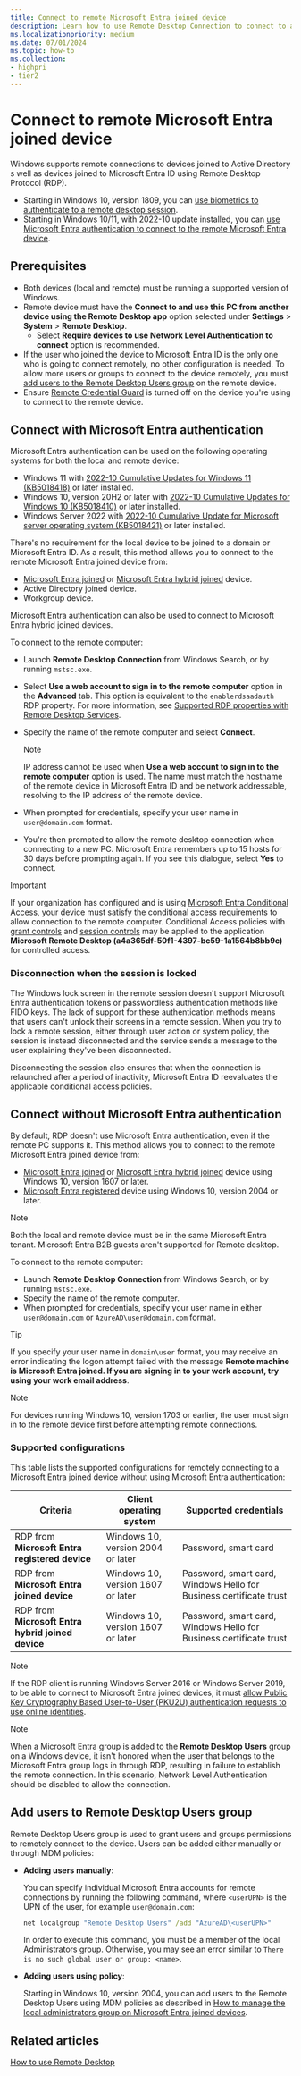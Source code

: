 ```yaml
---
title: Connect to remote Microsoft Entra joined device
description: Learn how to use Remote Desktop Connection to connect to a Microsoft Entra joined device.
ms.localizationpriority: medium
ms.date: 07/01/2024
ms.topic: how-to
ms.collection:
- highpri
- tier2
---
```


# Connect to remote Microsoft Entra joined device

Windows supports remote connections to devices joined to Active Directory s well as devices joined to Microsoft Entra ID using Remote Desktop Protocol (RDP).

- Starting in Windows 10, version 1809, you can [use biometrics to authenticate to a remote desktop session](/windows/whats-new/whats-new-windows-10-version-1809#remote-desktop-with-biometrics).
- Starting in Windows 10/11, with 2022-10 update installed, you can [use Microsoft Entra authentication to connect to the remote Microsoft Entra device](#connect-with-microsoft-entra-authentication).

## Prerequisites

- Both devices (local and remote) must be running a supported version of Windows.
- Remote device must have the **Connect to and use this PC from another device using the Remote Desktop app** option selected under **Settings** > **System** > **Remote Desktop**.
  - Select **Require devices to use Network Level Authentication to connect** option is recommended.
- If the user who joined the device to Microsoft Entra ID is the only one who is going to connect remotely, no other configuration is needed. To allow more users or groups to connect to the device remotely, you must [add users to the Remote Desktop Users group](#add-users-to-remote-desktop-users-group) on the remote device.
- Ensure [Remote Credential Guard](/windows/access-protection/remote-credential-guard) is turned off on the device you're using to connect to the remote device.

## Connect with Microsoft Entra authentication

Microsoft Entra authentication can be used on the following operating systems for both the local and remote device:

- Windows 11 with [2022-10 Cumulative Updates for Windows 11 (KB5018418)](https://support.microsoft.com/kb/KB5018418) or later installed.
- Windows 10, version 20H2 or later with [2022-10 Cumulative Updates for Windows 10 (KB5018410)](https://support.microsoft.com/kb/KB5018410) or later installed.
- Windows Server 2022 with [2022-10 Cumulative Update for Microsoft server operating system (KB5018421)](https://support.microsoft.com/kb/KB5018421) or later installed.

There's no requirement for the local device to be joined to a domain or Microsoft Entra ID. As a result, this method allows you to connect to the remote Microsoft Entra joined device from:

- [Microsoft Entra joined](/azure/active-directory/devices/concept-azure-ad-join) or [Microsoft Entra hybrid joined](/azure/active-directory/devices/concept-azure-ad-join-hybrid) device.
- Active Directory joined device.
- Workgroup device.

Microsoft Entra authentication can also be used to connect to Microsoft Entra hybrid joined devices.

To connect to the remote computer:

- Launch **Remote Desktop Connection** from Windows Search, or by running `mstsc.exe`.
- Select **Use a web account to sign in to the remote computer** option in the **Advanced** tab. This option is equivalent to the `enablerdsaadauth` RDP property. For more information, see [Supported RDP properties with Remote Desktop Services](/windows-server/remote/remote-desktop-services/clients/rdp-files).
- Specify the name of the remote computer and select **Connect**.

    > [!NOTE]
    > IP address cannot be used when **Use a web account to sign in to the remote computer** option is used.
    > The name must match the hostname of the remote device in Microsoft Entra ID and be network addressable, resolving to the IP address of the remote device.

- When prompted for credentials, specify your user name in `user@domain.com` format.
- You're then prompted to allow the remote desktop connection when connecting to a new PC. Microsoft Entra remembers up to 15 hosts for 30 days before prompting again. If you see this dialogue, select **Yes** to connect.

> [!IMPORTANT]
> If your organization has configured and is using [Microsoft Entra Conditional Access](/azure/active-directory/conditional-access/overview), your device must satisfy the conditional access requirements to allow connection to the remote computer. Conditional Access policies with [grant controls](/azure/active-directory/conditional-access/concept-conditional-access-grant) and [session controls](/azure/active-directory/conditional-access/howto-conditional-access-session-lifetime) may be applied to the application **Microsoft Remote Desktop (a4a365df-50f1-4397-bc59-1a1564b8bb9c)** for controlled access.

### Disconnection when the session is locked

The Windows lock screen in the remote session doesn't support Microsoft Entra authentication tokens or passwordless authentication methods like FIDO keys. The lack of support for these authentication methods means that users can't unlock their screens in a remote session. When you try to lock a remote session, either through user action or system policy, the session is instead disconnected and the service sends a message to the user explaining they've been disconnected.

Disconnecting the session also ensures that when the connection is relaunched after a period of inactivity, Microsoft Entra ID reevaluates the applicable conditional access policies.

## Connect without Microsoft Entra authentication

By default, RDP doesn't use Microsoft Entra authentication, even if the remote PC supports it. This method allows you to connect to the remote Microsoft Entra joined device from:

- [Microsoft Entra joined](/azure/active-directory/devices/concept-azure-ad-join) or [Microsoft Entra hybrid joined](/azure/active-directory/devices/concept-azure-ad-join-hybrid) device using Windows 10, version 1607 or later.
- [Microsoft Entra registered](/azure/active-directory/devices/concept-azure-ad-register) device using Windows 10, version 2004 or later.

> [!NOTE]
> Both the local and remote device must be in the same Microsoft Entra tenant. Microsoft Entra B2B guests aren't supported for Remote desktop.

To connect to the remote computer:

- Launch **Remote Desktop Connection** from Windows Search, or by running `mstsc.exe`.
- Specify the name of the remote computer.
- When prompted for credentials, specify your user name in either `user@domain.com` or `AzureAD\user@domain.com` format.

> [!TIP]
> If you specify your user name in `domain\user` format, you may receive an error indicating the logon attempt failed with the message **Remote machine is Microsoft Entra joined. If you are signing in to your work account, try using your work email address**.

> [!NOTE]
> For devices running Windows 10, version 1703 or earlier, the user must sign in to the remote device first before attempting remote connections.

### Supported configurations

This table lists the supported configurations for remotely connecting to a Microsoft Entra joined device without using Microsoft Entra authentication:

| **Criteria**                               | **Client operating system**       | **Supported credentials**                                          |
|--------------------------------------------|-----------------------------------|--------------------------------------------------------------------|
| RDP from **Microsoft Entra registered device**    | Windows 10, version 2004 or later | Password, smart card                                               |
| RDP from **Microsoft Entra joined device**        | Windows 10, version 1607 or later | Password, smart card, Windows Hello for Business certificate trust |
| RDP from **Microsoft Entra hybrid joined device** | Windows 10, version 1607 or later | Password, smart card, Windows Hello for Business certificate trust |

> [!NOTE]
> If the RDP client is running Windows Server 2016 or Windows Server 2019, to be able to connect to Microsoft Entra joined devices, it must [allow Public Key Cryptography Based User-to-User (PKU2U) authentication requests to use online identities](/windows/security/threat-protection/security-policy-settings/network-security-allow-pku2u-authentication-requests-to-this-computer-to-use-online-identities).

> [!NOTE]
> When a Microsoft Entra group is added to the **Remote Desktop Users** group on a Windows device, it isn't honored when the user that belongs to the Microsoft Entra group logs in through RDP, resulting in failure to establish the remote connection. In this scenario, Network Level Authentication should be disabled to allow the connection.

## Add users to Remote Desktop Users group

Remote Desktop Users group is used to grant users and groups permissions to remotely connect to the device. Users can be added either manually or through MDM policies:

- **Adding users manually**:

  You can specify individual Microsoft Entra accounts for remote connections by running the following command, where `<userUPN>` is the UPN of the user, for example `user@domain.com`:

  ```cmd
  net localgroup "Remote Desktop Users" /add "AzureAD\<userUPN>"
  ```

  In order to execute this command, you must be a member of the local Administrators group. Otherwise, you may see an error similar to `There is no such global user or group: <name>`.

- **Adding users using policy**:

  Starting in Windows 10, version 2004, you can add users to the Remote Desktop Users using MDM policies as described in [How to manage the local administrators group on Microsoft Entra joined devices](/azure/active-directory/devices/assign-local-admin#manage-administrator-privileges-using-azure-ad-groups-preview).

## Related articles

[How to use Remote Desktop](https://support.microsoft.com/windows/how-to-use-remote-desktop-5fe128d5-8fb1-7a23-3b8a-41e636865e8c)
